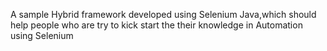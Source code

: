 A sample Hybrid framework developed using Selenium Java,which should help people who are try to kick start the 
their knowledge in Automation using Selenium
